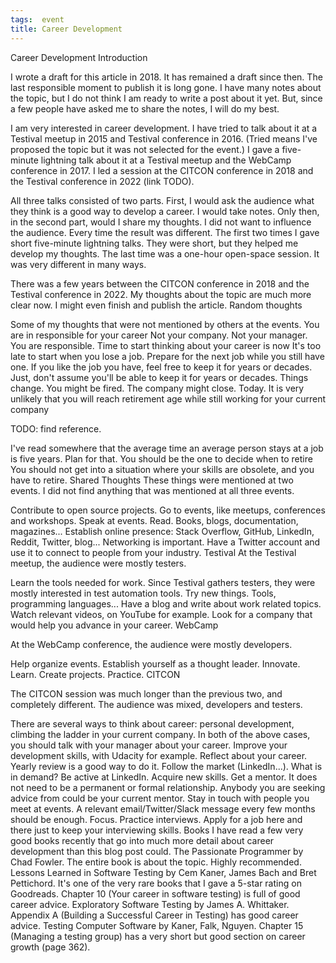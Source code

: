 ```yaml
---
tags:  event
title: Career Development
---
```

Career Development
Introduction

I wrote a draft for this article in 2018. It has remained a draft since then. The last responsible moment to publish it is long gone. I have many notes about the topic, but I do not think I am ready to write a post about it yet. But, since a few people have asked me to share the notes, I will do my best.

I am very interested in career development. I have tried to talk about it at a Testival meetup in 2015 and Testival conference in 2016. (Tried means I've proposed the topic but it was not selected for the event.) I gave a five-minute lightning talk about it at a Testival meetup and the WebCamp conference in 2017. I led a session at the CITCON conference in 2018 and the Testival conference in 2022 (link TODO).

All three talks consisted of two parts. First, I would ask the audience what they think is a good way to develop a career. I would take notes. Only then, in the second part, would I share my thoughts. I did not want to influence the audience. Every time the result was different. The first two times I gave short five-minute lightning talks. They were short, but they helped me develop my thoughts. The last time was a one-hour open-space session. It was very different in many ways.

There was a few years between the CITCON conference in 2018 and the Testival conference in 2022. My thoughts about the topic are much more clear now. I might even finish and publish the article.
Random thoughts

Some of my thoughts that were not mentioned by others at the events.
You are in responsible for your career
Not your company. Not your manager. You are responsible.
Time to start thinking about your career is now
It's too late to start when you lose a job. Prepare for the next job while you still have one. If you like the job you have, feel free to keep it for years or decades. Just, don't assume you'll be able to keep it for years or decades. Things change. You might be fired. The company might close. Today.
It is very unlikely that you will reach retirement age while still working for your current company

TODO: find reference.

I've read somewhere that the average time an average person stays at a job is five years. Plan for that.
You should be the one to decide when to retire
You should not get into a situation where your skills are obsolete, and you have to retire.
Shared Thoughts
These things were mentioned at two events. I did not find anything that was mentioned at all three events.

Contribute to open source projects.
Go to events, like meetups, conferences and workshops.
Speak at events.
Read. Books, blogs, documentation, magazines...
Establish online presence: Stack Overflow, GitHub, LinkedIn, Reddit, Twitter, blog...
Networking is important.
Have a Twitter account and use it to connect to people from your industry.
Testival
At the Testival meetup, the audience were mostly testers.

Learn the tools needed for work. Since Testival gathers testers, they were mostly interested in test automation tools.
Try new things. Tools, programming languages...
Have a blog and write about work related topics.
Watch relevant videos, on YouTube for example.
Look for a company that would help you advance in your career.
WebCamp

At the WebCamp conference, the audience were mostly developers.

Help organize events.
Establish yourself as a thought leader.
Innovate.
Learn.
Create projects.
Practice.
CITCON

The CITCON session was much longer than the previous two, and completely different. The audience was mixed, developers and testers.

There are several ways to think about career:
personal development,
climbing the ladder in your current company.
In both of the above cases, you should talk with your manager about your career.
Improve your development skills, with Udacity for example.
Reflect about your career. Yearly review is a good way to do it.
Follow the market (LinkedIn...). What is in demand?
Be active at LinkedIn.
Acquire new skills.
Get a mentor. It does not need to be a permanent or formal relationship. Anybody you are seeking advice from could be your current mentor.
Stay in touch with people you meet at events. A relevant email/Twitter/Slack message every few months should be enough.
Focus.
Practice interviews. Apply for a job here and there just to keep your interviewing skills.
Books
I have read a few very good books recently that go into much more detail about career development than this blog post could.
The Passionate Programmer by Chad Fowler. The entire book is about the topic. Highly recommended.
Lessons Learned in Software Testing by Cem Kaner, James Bach and Bret Pettichord. It's one of the very rare books that I gave a 5-star rating on Goodreads. Chapter 10 (Your career in software testing) is full of good career advice.
Exploratory Software Testing by James A. Whittaker. Appendix A (Building a Successful Career in Testing) has good career advice.
Testing Computer Software by Kaner, Falk, Nguyen. Chapter 15 (Managing a testing group) has a very short but good section on career growth (page 362).
